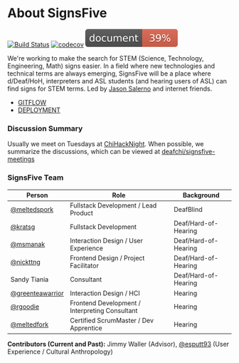 # About SignsFive

[![Build Status](https://travis-ci.org/deafchi/signsfive-web.svg?branch=master)](https://travis-ci.org/deafchi/signsfive-web)
[![codecov](https://codecov.io/gh/deafchi/signsfive-web/branch/master/graph/badge.svg)](https://codecov.io/gh/deafchi/signsfive-web)
[![esdoc](docs/badge.svg)](https://esdoc.org)


We're working to make the search for STEM (Science, Technology, Engineering, Math) signs easier. In a field where new technologies and technical terms are always emerging, SignsFive will be a place where d/Deaf/HoH, interpreters and ASL students (and hearing users of ASL) can find signs for STEM terms. Led by [Jason Salerno](https://github.com/meltedspork) and internet friends.

- [GITFLOW](./documentation/GITFLOW.md)
- [DEPLOYMENT](./documentation/GITFLOW.md)

### Discussion Summary
Usually we meet on Tuesdays at [ChiHackNight](chihacknight.org). When possible, we summarize the discussions, which can be viewed at [deafchi/signsfive-meetings](https://github.com/deafchi/signsfive-meetings)

### SignsFive Team

| Person                                                | Role                                          | Background                                    |
| ----------------------------------------------------- | --------------------------------------------- | --------------------------------------------- |
| [@meltedspork](https://github.com/meltedspork)       | Fullstack Development / Lead Product          | DeafBlind                                     |
| [@kratsg](https://github.com/kratsg)            | Fullstack Development                         | Deaf/Hard-of-Hearing                          |
| [@msmanak](https://github.com/msmanak)           | Interaction Design / User Experience          | Deaf/Hard-of-Hearing                          |
| [@nickttng](https://github.com/nickttng)                | Frontend Design / Project Facilitator         | Deaf/Hard-of-Hearing                          |
| Sandy Tiania                                          | Consultant                                    | Deaf/Hard-of-Hearing                          |
| [@greenteawarrior](https://github.com/greenteawarrior)      | Interaction Design / HCI                      | Hearing                                       |
| [@rgoodie](https://github.com/rgoodie)         | Frontend Development / Interpreting Consultant| Hearing                                       |
| [@meltedfork](https://github.com/meltedfork)        | Certified ScrumMaster / Dev Apprentice | Hearing                                       |
       

**Contributors (Current and Past):** Jimmy Waller (Advisor), [@esputt93](https://github.com/esputt93) (User Experience / Cultural Anthropology)

